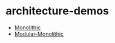 # architecture-demos
- [Monolithic](https://github.com/esosa-enakoya-code/architecture-demos/edit/Monolithic/)
- [Modular-Monolithic](https://github.com/esosa-enakoya-code/architecture-demos/edit/Modular-Monolithic/)
